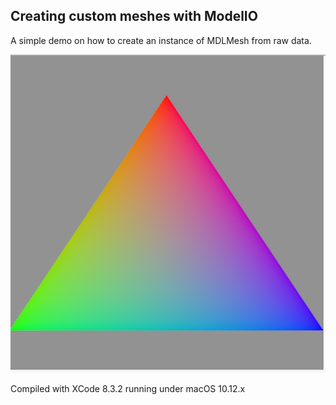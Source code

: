 ## Creating custom meshes with ModelIO

A simple demo on how to create an instance of MDLMesh from raw data.


![](Documentation/ColoredTriangle.png)


Compiled with XCode 8.3.2 running under macOS 10.12.x
